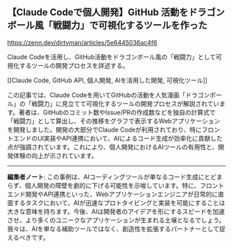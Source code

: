## 【Claude Codeで個人開発】GitHub 活動をドラゴンボール風「戦闘力」で可視化するツールを作った

https://zenn.dev/dirtyman/articles/5e6445036ac4f6

Claude Codeを活用し、GitHub活動をドラゴンボール風の「戦闘力」として可視化するツールの開発プロセスを詳述する。

[[Claude Code, GitHub API, 個人開発, AIを活用した開発, 可視化ツール]]

この記事では、Claude Codeを用いてGitHubの活動を人気漫画「ドラゴンボール」の「戦闘力」に見立てて可視化するツールの開発プロセスが解説されています。著者は、GitHubのコミット数やIssue/PRの作成数などを独自の計算式で「戦闘力」として算出し、その推移をグラフで表示するWebアプリケーションを開発しました。開発の大部分でClaude Codeが利用されており、特にフロントエンドのUI実装やAPI連携において、AIによるコード生成が効率化に貢献した点が強調されています。これにより、個人開発におけるAIツールの有用性と、開発体験の向上が示されています。

---

**編集者ノート**: この事例は、AIコーディングツールが単なるコード生成にとどまらず、個人開発の障壁を劇的に下げる可能性を示唆しています。特に、フロントエンド開発やAPI連携といった、Webアプリケーションエンジニアが日常的に直面するタスクにおいて、AIが迅速なプロトタイピングと実装を可能にすることは大きな意味を持ちます。今後、AIは開発者のアイデアを形にするスピードを加速させ、より多くのユニークなアプリケーションが生まれる土壌となるでしょう。我々は、AIを単なる補助ツールではなく、創造性を拡張するパートナーとして捉えるべきです。

